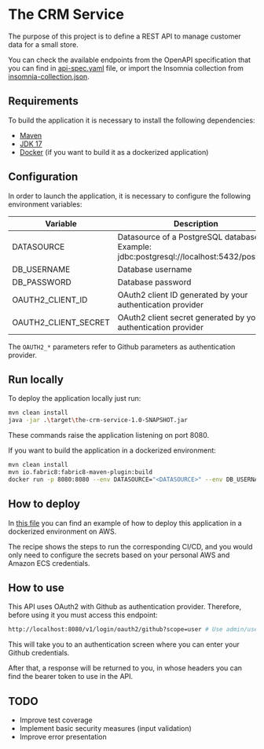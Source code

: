 # The CRM Service

The purpose of this project is to define a REST API to manage customer data for a small store.

You can check the available endpoints from the OpenAPI specification that you can find in [api-spec.yaml](./src/main/resources/api-spec.yaml) file, or import the Insomnia collection from [insomnia-collection.json](./insomnia-collection.json).

## Requirements

To build the application it is necessary to install the following dependencies:

- [Maven](https://maven.apache.org/)
- [JDK 17](https://openjdk.org/projects/jdk/17/)
- [Docker](https://www.docker.com/) (if you want to build it as a dockerized application)

## Configuration

In order to launch the application, it is necessary to configure the following environment variables:

| Variable             | Description                                                                                                                                                                                                                                                                                          |
|----------------------|------------------------------------------------------------------------------------------------------------------------------------------------------------------------------------------------------------------------------------------------------------------------------------------------------|
| DATASOURCE           | Datasource of a PostgreSQL database. Example: jdbc:postgresql://localhost:5432/postgres                                                                                                                                                                                                              |
| DB_USERNAME          | Database username                                                                                                                                                                                                                                                                                    |
| DB_PASSWORD          | Database password                                                                                                                                                                                                                                                                                    |
| OAUTH2_CLIENT_ID     | OAuth2 client ID generated by your authentication provider                                                                                                                                                                                                                                           |
| OAUTH2_CLIENT_SECRET | OAuth2 client secret generated by your authentication provider                                                                                                                                                                                                                                       |

The `OAUTH2_*` parameters refer to Github parameters as authentication provider.

## Run locally

To deploy the application locally just run:

```bash
mvn clean install
java -jar .\target\the-crm-service-1.0-SNAPSHOT.jar
```
These commands raise the application listening on port 8080. 

If you want to build the application in a dockerized environment:
```bash
mvn clean install
mvn io.fabric8:fabric8-maven-plugin:build
docker run -p 8080:8080 --env DATASOURCE="<DATASOURCE>" --env DB_USERNAME="<DB_USERNAME>" --env DB_PASSWORD="<DB_PASSWORD>" the-crm-service
```

## How to deploy

In [this file](./.github/workflows/cicd.yml) you can find an example of how to deploy this application in a dockerized environment on AWS. 

The recipe shows the steps to run the corresponding CI/CD, and you would only need to configure the secrets based on your personal AWS and Amazon ECS credentials.

## How to use 

This API uses OAuth2 with Github as authentication provider. Therefore, before using it you must access this endpoint:

``` bash
http://localhost:8080/v1/login/oauth2/github?scope=user # Use admin/user according to the target role
```

This will take you to an authentication screen where you can enter your Github credentials. 

After that, a response will be returned to you, in whose headers you can find the bearer token to use in the API.

## TODO

- Improve test coverage
- Implement basic security measures (input validation)
- Improve error presentation
